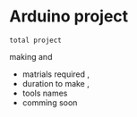 #  Arduino project   
    total project
  making and
  * matrials required ,
  * duration to make ,
  *  tools names
  *  comming soon
  
